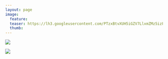 ```yaml
---
layout: page
image:
  feature:
  teaser: https://lh3.googleusercontent.com/PTzxBtvXUH5iGZV7LlxmZMz5izFq8ADjJ7Muy-pOxig=w245-h184-no
  thumb:
---
```


![](https://lh3.googleusercontent.com/QmK4XwFVpzUweLzZOMOxCWayN9B1Z7EWqcYf7hvZreo=w800)

![](https://lh3.googleusercontent.com/L5wuLMm6RI82bxYr2sQ0XeFpQOgicm-cCvS7EROYmd4=w800)
